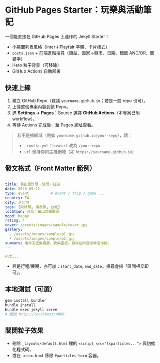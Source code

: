 # GitHub Pages Starter：玩樂與活動筆記

一個能直接在 GitHub Pages 上運作的 Jekyll Starter：
- 小縮圖列表風格（Inter＋Playfair 字體、卡片樣式）
- `posts.json` + 前端進階搜尋（類型、國家→縣市、日期、標籤 AND/OR、關鍵字）
- Hero 粒子背景（可移除）
- GitHub Actions 自動部署

## 快速上線
1. 建立 GitHub Repo（建議 `yourname.github.io`；若是一般 repo 也可）。
2. 上傳整個專案內容到該 Repo。
3. 進 **Settings → Pages**：Source 選擇 **GitHub Actions**（本專案已附 workflow）。
4. 等待 Actions 完成後，至 Pages 網址查看。

> 若不是根網域（例如 `yourname.github.io/your-repo`），請：
> - `_config.yml`：`baseurl` 改為 `/your-repo`
> - `url` 保持你的主機網域（如 `https://yourname.github.io`）

## 發文格式（Front Matter 範例）
```yaml
---
title: 華山設計展・快閃一日遊
date: 2025-09-22
type: event          # event / trip / game ...
country: TW
city: 台北市
tags: [設計展, 朋友聚, 台北]
location: 台北｜華山文創園區
mood: happy
rating: 4
cover: /assets/images/sample/cover.jpg
gallery:
  - /assets/images/sample/p1.jpg
  - /assets/images/sample/p2.jpg
summary: 用半天密集看展，收集靈感，最後在附近咖啡店作結。
---

內文...
```

- 若是行程/展期，亦可加：`start_date`, `end_date`。搜尋會採「區間相交即可」。

## 本地測試（可選）
```bash
gem install bundler
bundle install
bundle exec jekyll serve
# 開啟 http://localhost:4000
```

## 關閉粒子效果
- 刪除 `_layouts/default.html` 裡的 `<script src="tsparticles...">` 與初始化程式碼。
- 或在 `index.html` 移除 `#particles-hero` 容器。
